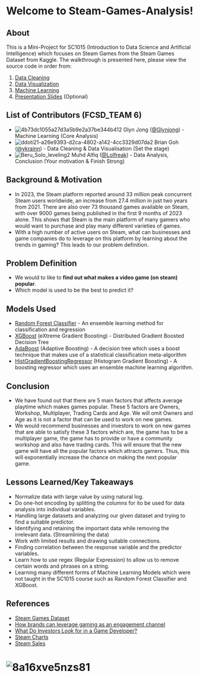 # Welcome to Steam-Games-Analysis!
## About
This is a Mini-Project for SC1015 (Introduction to Data Science and Artificial Intelligence) which focuses on Steam Games from the Steam Games Dataset from Kaggle. The walkthrough is presented here, please view the source code in order from:
1. [Data Cleaning](https://github.com/Lolfreak/Steam-Games-Analysis/blob/main/data-cleaning.ipynb)
2. [Data Visualization](https://github.com/Lolfreak/Steam-Games-Analysis/blob/main/data_visualization.ipynb)
3. [Machine Learning](https://github.com/Lolfreak/Steam-Games-Analysis/blob/main/MachineLearning.ipynb)
4. [Presentation Slides](https://github.com/Lolfreak/Steam-Games-Analysis/blob/main/FCSD%20Group%206%20SC1015%20Steam%20Games%20Analysis.pdf) (Optional)
## List of Contributors (FCSD_TEAM 6)
* ![4b73dc1055a27d3a5b9e2a37be344b412](https://github.com/Lolfreak/Steam-Games-Analysis/assets/70129212/39188377-9def-4118-8238-e70b6158a0c1) Glyn Jong ([@Glynjong](https://github.com/Glynjong)) - Machine Learning (Core Analysis)
* ![ddoti21-a26e9393-d2ca-4802-a142-4cc3329d07da2](https://github.com/Lolfreak/Steam-Games-Analysis/assets/70129212/4fea2ff8-b4e1-4a2b-9caa-06eb523ad547) Brian Goh ([@ykrainn](https://github.com/ykrainn)) - Data Cleaning & Data Visualisation (Set the stage)
* ![Beru_Solo_leveling2](https://github.com/Lolfreak/Steam-Games-Analysis/assets/70129212/29320996-d64d-4374-b3c7-638bb9b15668) Muhd Alfiq ([@Lolfreak](https://github.com/Lolfreak)) - Data Analysis, Conclusion (Your motivation & Finish Strong)
## Background & Motivation
- In 2023, the Steam platform reported around 33 million peak concurrent Steam users worldwide, an increase from 27.4 million in just two years from 2021. There are also over 73 thousand games available on Steam, with over 9000 games being published in the first 9 months of 2023 alone. This shows that Steam is the main platform of many gamers who would want to purchase and play many different varieties of games.
- With a high number of active users on Steam, what can businesses and game companies do to leverage on this platform by learning about the trends in gaming? This leads to our problem definition.
## Problem Definition
- We would to like to **find out what makes a video game (on steam) popular**.
- Which model is used to be the best to predict it?
## Models Used
- [Random Forest Classifier](https://scikit-learn.org/stable/modules/ensemble.html#random-forests) - An ensemble learning method for classification and regression
- [XGBoost](https://machinelearningmastery.com/feature-importance-and-feature-selection-with-xgboost-in-python/) (eXtreme Gradient Boosting) - Distributed Gradient Boosted Decision Tree
- [AdaBoost](https://scikit-learn.org/stable/modules/ensemble.html#adaboost) (Adaptive Boosting) - A decision tree which uses a boost technique that makes use of a statistical classification meta-algorithm
- [HistGradientBoostingRegressor](https://scikit-learn.org/stable/modules/ensemble.html) (Histogram Gradient Boosting) - A boosting regressor which uses an ensemble machine learning algorithm.
## Conclusion
- We have found out that there are 5 main factors that affects average playtime which makes games popular. These 5 factors are Owners, Workshop, Multiplayer, Trading Cards and Age. We will omit Owners and Age as it is not a factor that can be used to work on new games.
- We would recommend businesses and investors to work on new games that are able to satisfy these 3 factors which are, the game has to be a multiplayer game, the game has to provide or have a community workshop and also have trading cards. This will ensure that the new game will have all the popular factors which attracts gamers. Thus, this will exponentially increase the chance on making the next popular game. 
## Lessons Learned/Key Takeaways
- Normalize data with large value by using natural log.
- Do one-hot encoding by splitting the columns for ito be used for data analysis into individual variables.
- Handling large datasets and analyzing our given dataset and trying to find a suitable predictor.
- Identifying and retaining the important data while removing the irrelevant data. (Streamlining the data)
- Work with limited results and drawing suitable connections.
- Finding correlation between the response variable and the predictor variables.
- Learn how to use regex (Regular Expression) to allow us to remove certain words and phrases on a string.
- Learning many different forms of Machine Learning Models which were not taught in the SC1015 course such as Random Forest Classifier and XGBoost.
## References
- [Steam Games Dataset](https://www.kaggle.com/datasets/nikdavis/steam-store-games?resource=download)
- [How brands can leverage gaming as an engagement channel](https://www.warc.com/newsandopinion/opinion/how-brands-can-leverage-gaming-as-an-engagement-channel/en-gb/3931)
- [What Do Investors Look for in a Game Developer?](https://www.gamedeveloper.com/business/what-do-investors-look-for-in-a-game-developer-)
- [Steam Charts](https://steamdb.info/charts/)
- [Steam Sales](https://steamdb.info/sales/)
# ![8a16xve5nzs81](https://github.com/Lolfreak/Steam-Games-Analysis/assets/70129212/2bda4f79-751f-4f6d-8644-9b569c2c0210)
